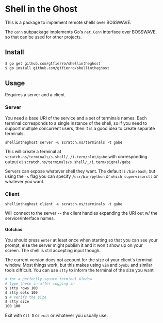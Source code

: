 # Shell in the Ghost

This is a package to implement remote shells over BOSSWAVE.

The `conn` subpackage implements Go's `net.Conn` interface over BOSSWAVE, so that can be used for other projects.


## Install

```bash
$ go get github.com/gtfierro/shellintheghost
$ go install github.com/gtfierro/shellintheghost
```

## Usage

Requires a server and a client.

### Server

You need a base URI of the service and a set of terminals names. Each terminal corresponds to a single instance
of the shell, so if you need to support multiple concurrent users, then it is a good idea to create separate terminals.

```
shellintheghost server -u scratch.ns/terminals -t gabe
```

This will create a terminal at `scratch.ns/terminals/s.shell/_/i.term/slot/gabe` with corresponding output at 
`scratch.ns/terminals/s.shell/_/i.term/signal/gabe`

Servers can expose whatever shell they want. The default is `/bin/bash`, but using the `-s` flag you can specify 
`/usr/bin/python` or `which supervisorctl` or whatever you want.

### Client

```
shellintheghost client -u scratch.ns/terminals -t gabe
```

Will connect to the server -- the client handles expanding the URI out w/ the service/interface names.

#### Gotchas

You should press `enter` at least once when starting so that you can see your prompt, else the server might publish
it and it won't show up on your screen. The shell is still accepting input though.

The current version does not account for the size of your client's terminal window. Most things work, but this makes
using `vim` and `byobu` and similar tools difficult. You can use `stty` to inform the terminal of the size you want

```bash
# for a perfectly square terminal window
# type these in after logging in
$ stty rows 100
$ stty cols 100
$ # verify the size
$ stty size
100 100
```

Exit with `Ctl-D` or `exit` or whatever you usually use.
